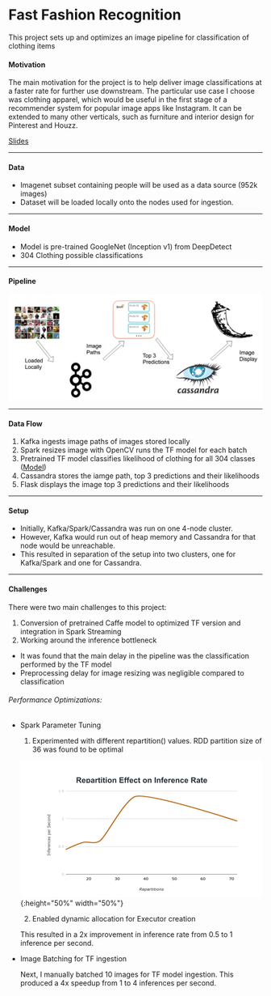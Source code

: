 # Fast Fashion Recognition

This project sets up and optimizes an image pipeline for classification of clothing items

#### Motivation

The main motivation for the project is to help deliver image classifications at a faster rate for further use downstream. The particular use case I choose was clothing apparel, which would be useful in the first stage of a recommender system for popular image apps like Instagram. It can be extended to many other verticals, such as furniture and interior design for Pinterest and Houzz.

[Slides](http://bit.ly/fashion-ppt)

<hr/>

#### Data

* Imagenet subset containing people will be used as a data source (952k images)
* Dataset will be loaded locally onto the nodes used for ingestion.

<hr/>

#### Model

* Model is pre-trained GoogleNet (Inception v1) from DeepDetect
* 304 Clothing possible classifications

<hr/>

#### Pipeline

![Image Pipeline](https://raw.githubusercontent.com/VincentYing/fashion-pipeline/master/images/data-pipeline.png)

<hr/>

#### Data Flow

1. Kafka ingests image paths of images stored locally
2. Spark resizes image with OpenCV runs the TF model for each batch
3. Pretrained TF model classifies likelihood of clothing for all 304 classes ([Model](https://www.deepdetect.com/applications/model/))
4. Cassandra stores the iamge path, top 3 predictions and their likelihoods
5. Flask displays the image top 3 predictions and their likelihoods

<hr/>

#### Setup

* Initially, Kafka/Spark/Cassandra was run on one 4-node cluster.
* However, Kafka would run out of heap memory and Cassandra for that node would be unreachable.
* This resulted in separation of the setup into two clusters, one for Kafka/Spark and one for Cassandra.

<hr/>

#### Challenges

There were two main challenges to this project:
1. Conversion of pretrained Caffe model to optimized TF version and integration in Spark Streaming
2. Working around the inference bottleneck
  * It was found that the main delay in the pipeline was the classification performed by the TF model
  * Preprocessing delay for image resizing was negligible compared to classification

###### Performance Optimizations:

* Spark Parameter Tuning

  1. Experimented with different repartition() values. RDD partition size of 36 was found to be optimal

  ![Repartition](https://raw.githubusercontent.com/VincentYing/fashion-pipeline/master/images/repartition.png){:height="50%" width="50%"}

  2. Enabled dynamic allocation for Executor creation

  This resulted in a 2x improvement in inference rate from 0.5 to 1 inference per second.

* Image Batching for TF ingestion

  Next, I manually batched 10 images for TF model ingestion. This produced a 4x speedup from 1 to 4 inferences per second.
